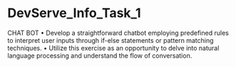 # DevServe_Info_Task_1
CHAT BOT • Develop a straightforward chatbot employing predefined rules to interpret user inputs through if-else statements or pattern matching techniques. • Utilize this exercise as an opportunity to delve into natural language processing and understand the flow of conversation. 
